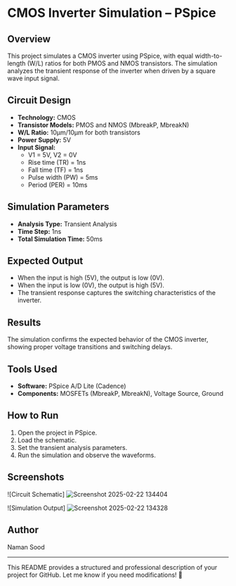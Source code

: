 # CMOS Inverter Simulation – PSpice  

## Overview  
This project simulates a CMOS inverter using PSpice, with equal width-to-length (W/L) ratios for both PMOS and NMOS transistors. The simulation analyzes the transient response of the inverter when driven by a square wave input signal.  

## Circuit Design  
- **Technology:** CMOS  
- **Transistor Models:** PMOS and NMOS (MbreakP, MbreakN)  
- **W/L Ratio:** 10µm/10µm for both transistors  
- **Power Supply:** 5V  
- **Input Signal:**  
  - V1 = 5V, V2 = 0V  
  - Rise time (TR) = 1ns  
  - Fall time (TF) = 1ns  
  - Pulse width (PW) = 5ms  
  - Period (PER) = 10ms  

## Simulation Parameters  
- **Analysis Type:** Transient Analysis  
- **Time Step:** 1ns  
- **Total Simulation Time:** 50ms  

## Expected Output  
- When the input is high (5V), the output is low (0V).  
- When the input is low (0V), the output is high (5V).  
- The transient response captures the switching characteristics of the inverter.  

## Results  
The simulation confirms the expected behavior of the CMOS inverter, showing proper voltage transitions and switching delays.  

## Tools Used  
- **Software:** PSpice A/D Lite (Cadence)  
- **Components:** MOSFETs (MbreakP, MbreakN), Voltage Source, Ground  

## How to Run  
1. Open the project in PSpice.  
2. Load the schematic.  
3. Set the transient analysis parameters.  
4. Run the simulation and observe the waveforms.  

## Screenshots  
![Circuit Schematic] ![Screenshot 2025-02-22 134404](https://github.com/user-attachments/assets/d6236e29-41bd-400b-adea-9b872a632100)
  
![Simulation Output] ![Screenshot 2025-02-22 134328](https://github.com/user-attachments/assets/762afd5e-6312-4cd2-be4d-d992348af60c)


## Author  
Naman Sood 

---

This README provides a structured and professional description of your project for GitHub. Let me know if you need modifications! 🚀  
